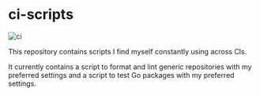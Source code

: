 # ci-scripts

![ci](https://github.com/nhooyr/ci-scripts/workflows/ci/badge.svg)

This repository contains scripts I find myself constantly using across CIs.

It currently contains a script to format and lint generic repositories with
my preferred settings and a script to test Go packages with my preferred
settings.
